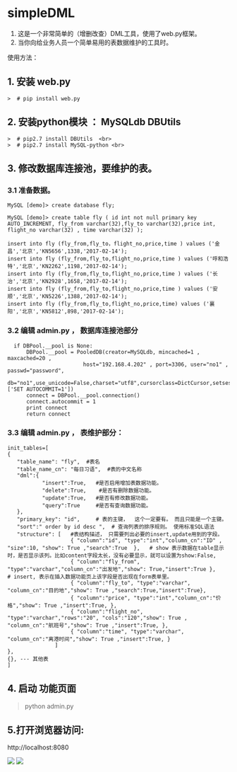 # simpleDML

1. 这是一个非常简单的（增删改查）DML工具，使用了web.py框架。
2. 当你向给业务人员一个简单易用的表数据维护的工具时。


使用方法：

## 1. 安装 web.py 
    >  # pip install web.py
## 2. 安装python模块 ：  MySQLdb  DBUtils
    >  # pip2.7 install DBUtils  <br>
    >  # pip2.7 install MySQL-python <br>

##  3. 修改数据库连接池，要维护的表。
### 3.1 准备数据。
```
MySQL [demo]> create database fly;

MySQL [demo]> create table fly ( id int not null primary key AUTO_INCREMENT, fly_from varchar(32),fly_to varchar(32),price int, flight_no varchar(32) , time varchar(32) ); 

insert into fly (fly_from,fly_to，flight_no,price,time ) values ('金昌','北京','KN5656',1338,'2017-02-14');
insert into fly (fly_from,fly_to,flight_no,price,time ) values ('呼和浩特','北京','KN2262',1198,'2017-02-14');
insert into fly (fly_from,fly_to,flight_no,price,time ) values ('长治','北京','KN2928',1658,'2017-02-14');
insert into fly (fly_from,fly_to,flight_no,price,time ) values ('安顺','北京','KN5226',1388,'2017-02-14');
insert into fly (fly_from,fly_to,flight_no,price,time) values ('襄阳','北京','KN5812',898,'2017-02-14');
```
   
### 3.2 编辑 admin.py ， 数据库连接池部分 
   ```
     if DBPool.__pool is None:  
         DBPool.__pool = PooledDB(creator=MySQLdb, mincached=1 , maxcached=20 , 
                           host="192.168.4.202" , port=3306, user="no1" , passwd="password", 
                                db="no1",use_unicode=False,charset="utf8",cursorclass=DictCursor,setsession=['SET AUTOCOMMIT=1']) 
         connect = DBPool.__pool.connection()
         connect.autocommit = 1
         print connect
         return connect 

  ```
   
### 3.3 编辑 admin.py ， 表维护部分：
 ```
init_tables=[
 {
    "table_name": "fly",  #表名
    "table_name_cn": "每日习语",  #表的中文名称
    "dml":{
            "insert":True,   #是否启用增加表数据功能。
            "delete":True,    #是否有删除数据功能。
            "update":True,   #是否有修改数据功能。
            "query":True     #是否有查询数据功能。
    },
    "primary_key": "id",     # 表的主键，  这个一定要有。 而且只能是一个主键。
    "sort":" order by id desc ",  # 查询列表的排序规则。 使用标准SQL语法
    "structure": [   #表结构描述， 只需要列出必要的insert,update用到的字段。
                     { "column":"id", "type":"int","column_cn":"ID" , "size":10, "show": True ,"search":True  },   # show 表示数据在table显示时，是否显示该列。比如content字段太长，没有必要显示，就可以设置为show:False,
                     { "column":"fly_from", "type":"varchar","column_cn":"出发地","show": True,"insert":True },    # insert, 表示在插入数据功能页上该字段是否出现在form表单里。
                     { "column":"fly_to", "type":"varchar", "column_cn":"目的地","show": True ,"search":True,"insert":True},                      
                     { "column":"price", "type":"int","column_cn":"价格","show": True ,"insert":True, },
                     { "column":"flight_no", "type":"varchar","rows":"20", "cols":"120","show": True , "column_cn":"航班号","show": True ,"insert":True, },
                     { "column":"time", "type":"varchar", "column_cn":"离港时间","show": True ,"insert":True, }
                ]
 }, 
 {}, --- 其他表
 ]
 ```
 
 
 
## 4. 启动 功能页面
  > python admin.py 

## 5.打开浏览器访问:
   http://localhost:8080
   
   <img src="http://myblog.mysqloracle.com/index.png">
   <img src="http://myblog.mysqloracle.com/update.png">
   
    
 
 
